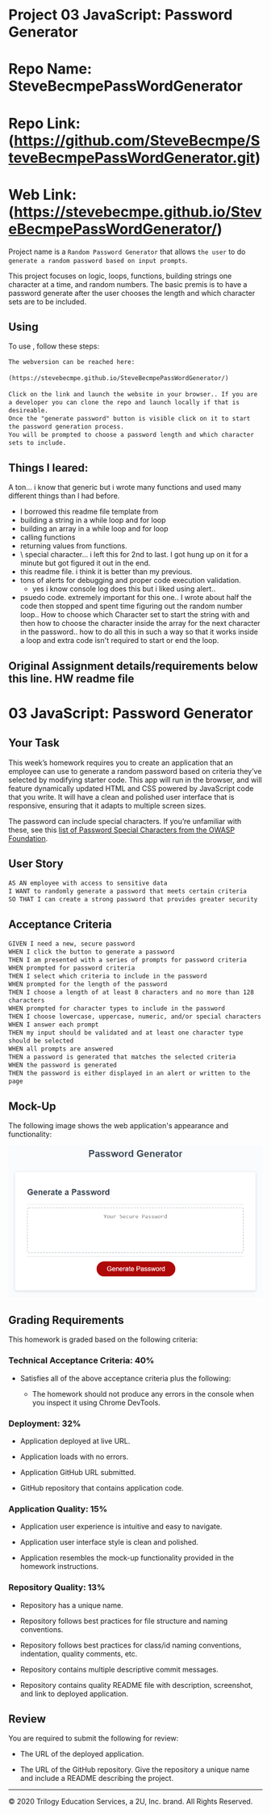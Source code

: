 # Project 03 JavaScript: Password Generator
# Repo Name: SteveBecmpePassWordGenerator
# Repo Link: (https://github.com/SteveBecmpe/SteveBecmpePassWordGenerator.git)
# Web Link: (https://stevebecmpe.github.io/SteveBecmpePassWordGenerator/)

Project name is a `Random Password Generator` that allows `the user` to do `generate a random password based on input prompts`.

This project focuses on logic, loops, functions, building strings one character at a time, and random numbers. 
The basic premis is to have a password generate after the user chooses the length and which character sets are to be included.

## Using <SteveBecmpePassWordGenerator>

To use <SteveBecmpePassWordGenerator>, follow these steps:

```
The webversion can be reached here:

(https://stevebecmpe.github.io/SteveBecmpePassWordGenerator/)

Click on the link and launch the website in your browser.. If you are a developer you can clone the repo and launch locally if that is desireable.
Once the "generate password" button is visible click on it to start the password generation process.
You will be prompted to choose a password length and which character sets to include.
```

## Things I leared:
A ton... i know that generic but i wrote many functions and used many different things than I had before.
- I borrowed this readme file template from 
- building a string in a while loop and for loop
- building an array in a while loop and for loop
- calling functions
- returning values from functions.
- \ special character... i left this for 2nd to last. I got hung up on it for a minute but got figured it out in the end. 
- this readme file. i think it is better than my previous.
- tons of alerts for debugging and proper code execution validation.
    + yes i know console log does this but i liked using alert.. 
- psuedo code. extremely important for this one.. I wrote about half the code then stopped and spent time figuring out the random number loop.. How to choose which Character set to start the string with and then how to choose the character inside the array for the next character in the password.. how to do all this in such a way so that it works inside a loop and extra code isn't required to start or end the loop.



## Original Assignment details/requirements below this line. HW readme file
# 03 JavaScript: Password Generator

## Your Task

This week’s homework requires you to create an application that an employee can use to generate a random password based on criteria they’ve selected by modifying starter code. This app will run in the browser, and will feature dynamically updated HTML and CSS powered by JavaScript code that you write. It will have a clean and polished user interface that is responsive, ensuring that it adapts to multiple screen sizes.

The password can include special characters. If you’re unfamiliar with these, see this [list of Password Special Characters from the OWASP Foundation](https://www.owasp.org/index.php/Password_special_characters).

## User Story

```
AS AN employee with access to sensitive data
I WANT to randomly generate a password that meets certain criteria
SO THAT I can create a strong password that provides greater security
```

## Acceptance Criteria

```
GIVEN I need a new, secure password
WHEN I click the button to generate a password
THEN I am presented with a series of prompts for password criteria
WHEN prompted for password criteria
THEN I select which criteria to include in the password
WHEN prompted for the length of the password
THEN I choose a length of at least 8 characters and no more than 128 characters
WHEN prompted for character types to include in the password
THEN I choose lowercase, uppercase, numeric, and/or special characters
WHEN I answer each prompt
THEN my input should be validated and at least one character type should be selected
WHEN all prompts are answered
THEN a password is generated that matches the selected criteria
WHEN the password is generated
THEN the password is either displayed in an alert or written to the page
```

## Mock-Up

The following image shows the web application's appearance and functionality:

![password generator demo](./Assets/03-javascript-homework-demo.png)

## Grading Requirements

This homework is graded based on the following criteria: 

### Technical Acceptance Criteria: 40%

* Satisfies all of the above acceptance criteria plus the following:

  * The homework should not produce any errors in the console when you inspect it using Chrome DevTools.

### Deployment: 32%

* Application deployed at live URL.

* Application loads with no errors.

* Application GitHub URL submitted.

* GitHub repository that contains application code.

### Application Quality: 15%

* Application user experience is intuitive and easy to navigate.

* Application user interface style is clean and polished.

* Application resembles the mock-up functionality provided in the homework instructions.

### Repository Quality: 13%

* Repository has a unique name.

* Repository follows best practices for file structure and naming conventions.

* Repository follows best practices for class/id naming conventions, indentation, quality comments, etc.

* Repository contains multiple descriptive commit messages.

* Repository contains quality README file with description, screenshot, and link to deployed application.


## Review

You are required to submit the following for review:

* The URL of the deployed application.

* The URL of the GitHub repository. Give the repository a unique name and include a README describing the project.

- - -
© 2020 Trilogy Education Services, a 2U, Inc. brand. All Rights Reserved.
